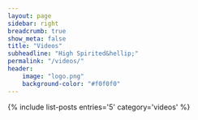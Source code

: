 ```yaml
---
layout: page
sidebar: right
breadcrumb: true
show_meta: false
title: "Videos"
subheadline: "High Spirited&hellip;"
permalink: "/videos/"
header:
    image: "logo.png"
    background-color: "#f0f0f0"
---
```

{% include list-posts entries='5' category='videos' %}